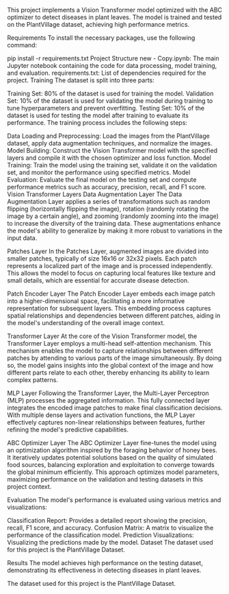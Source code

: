 This project implements a Vision Transformer model optimized with the ABC optimizer to detect diseases in plant leaves. The model is trained and tested on the PlantVillage dataset, achieving high performance metrics.

Requirements
To install the necessary packages, use the following command:

pip install -r requirements.txt
Project Structure
new - Copy.ipynb: The main Jupyter notebook containing the code for data processing, model training, and evaluation.
requirements.txt: List of dependencies required for the project.
Training
The dataset is split into three parts:

Training Set: 80% of the dataset is used for training the model.
Validation Set: 10% of the dataset is used for validating the model during training to tune hyperparameters and prevent overfitting.
Testing Set: 10% of the dataset is used for testing the model after training to evaluate its performance.
The training process includes the following steps:

Data Loading and Preprocessing: Load the images from the PlantVillage dataset, apply data augmentation techniques, and normalize the images.
Model Building: Construct the Vision Transformer model with the specified layers and compile it with the chosen optimizer and loss function.
Model Training: Train the model using the training set, validate it on the validation set, and monitor the performance using specified metrics.
Model Evaluation: Evaluate the final model on the testing set and compute performance metrics such as accuracy, precision, recall, and F1 score.
Vision Transformer Layers
Data Augmentation Layer
The Data Augmentation Layer applies a series of transformations such as random flipping (horizontally flipping the image), rotation (randomly rotating the image by a certain angle), and zooming (randomly zooming into the image) to increase the diversity of the training data. These augmentations enhance the model's ability to generalize by making it more robust to variations in the input data.

Patches Layer
In the Patches Layer, augmented images are divided into smaller patches, typically of size 16x16 or 32x32 pixels. Each patch represents a localized part of the image and is processed independently. This allows the model to focus on capturing local features like texture and small details, which are essential for accurate disease detection.

Patch Encoder Layer
The Patch Encoder Layer embeds each image patch into a higher-dimensional space, facilitating a more informative representation for subsequent layers. This embedding process captures spatial relationships and dependencies between different patches, aiding in the model's understanding of the overall image context.

Transformer Layer
At the core of the Vision Transformer model, the Transformer Layer employs a multi-head self-attention mechanism. This mechanism enables the model to capture relationships between different patches by attending to various parts of the image simultaneously. By doing so, the model gains insights into the global context of the image and how different parts relate to each other, thereby enhancing its ability to learn complex patterns.

MLP Layer
Following the Transformer Layer, the Multi-Layer Perceptron (MLP) processes the aggregated information. This fully connected layer integrates the encoded image patches to make final classification decisions. With multiple dense layers and activation functions, the MLP Layer effectively captures non-linear relationships between features, further refining the model's predictive capabilities.

ABC Optimizer Layer
The ABC Optimizer Layer fine-tunes the model using an optimization algorithm inspired by the foraging behavior of honey bees. It iteratively updates potential solutions based on the quality of simulated food sources, balancing exploration and exploitation to converge towards the global minimum efficiently. This approach optimizes model parameters, maximizing performance on the validation and testing datasets in this project context.

Evaluation
The model's performance is evaluated using various metrics and visualizations:

Classification Report: Provides a detailed report showing the precision, recall, F1 score, and accuracy.
Confusion Matrix: A matrix to visualize the performance of the classification model.
Prediction Visualizations: Visualizing the predictions made by the model.
Dataset
The dataset used for this project is the PlantVillage Dataset.

Results
The model achieves high performance on the testing dataset, demonstrating its effectiveness in detecting diseases in plant leaves.

The dataset used for this project is the PlantVillage Dataset.
